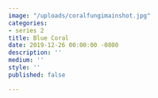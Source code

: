 ```yaml
---
image: "/uploads/coralfungimainshot.jpg"
categories:
- series 2
title: Blue Coral
date: 2019-12-26 00:00:00 -0800
description: ''
medium: ''
style: ''
published: false

---
```

